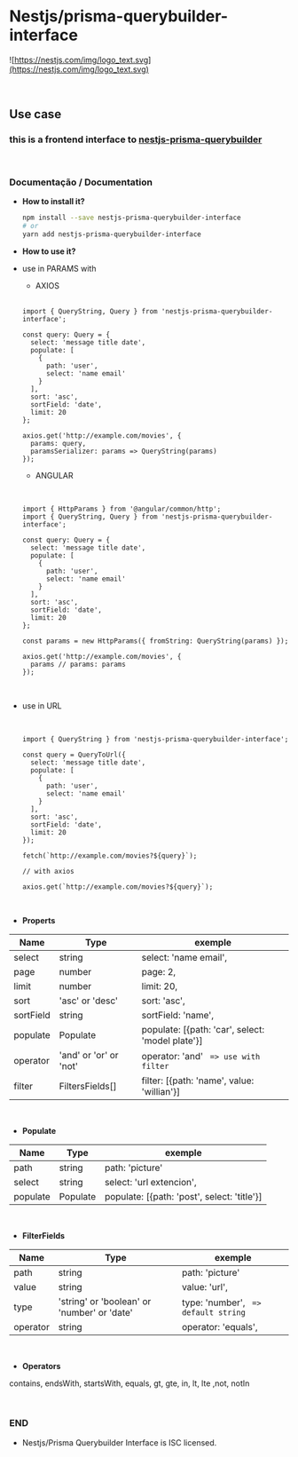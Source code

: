 # Nestjs/prisma-querybuilder-interface

![https://nestjs.com/img/logo_text.svg](https://nestjs.com/img/logo_text.svg)

<br/>

## Use case

### this is a frontend interface to [nestjs-prisma-querybuilder](https://github.com/HarielThums/nestjs-prisma-querybuilder)

<br/>

### Documentação / Documentation

- **How to install it?**

  ```sh
  npm install --save nestjs-prisma-querybuilder-interface
  # or
  yarn add nestjs-prisma-querybuilder-interface
  ```

- **How to use it?**

- use in PARAMS with

  - AXIOS

  <br/>

  ```tsx
  import { QueryString, Query } from 'nestjs-prisma-querybuilder-interface';

  const query: Query = {
    select: 'message title date',
    populate: [
      {
        path: 'user',
        select: 'name email'
      }
    ],
    sort: 'asc',
    sortField: 'date',
    limit: 20
  };

  axios.get('http://example.com/movies', {
    params: query,
    paramsSerializer: params => QueryString(params)
  });
  ```

  - ANGULAR

    <br/>

  ```tsx
  import { HttpParams } from '@angular/common/http';
  import { QueryString, Query } from 'nestjs-prisma-querybuilder-interface';

  const query: Query = {
    select: 'message title date',
    populate: [
      {
        path: 'user',
        select: 'name email'
      }
    ],
    sort: 'asc',
    sortField: 'date',
    limit: 20
  };

  const params = new HttpParams({ fromString: QueryString(params) });

  axios.get('http://example.com/movies', {
    params // params: params
  });
  ```

  <br/>

- use in URL

  <br/>

  ```tsx
  import { QueryString } from 'nestjs-prisma-querybuilder-interface';

  const query = QueryToUrl({
    select: 'message title date',
    populate: [
      {
        path: 'user',
        select: 'name email'
      }
    ],
    sort: 'asc',
    sortField: 'date',
    limit: 20
  });

  fetch(`http://example.com/movies?${query}`);

  // with axios

  axios.get(`http://example.com/movies?${query}`);
  ```

  <br/>

- **Properts**

| Name      | Type                   | exemple                                          |
| --------- | ---------------------- | ------------------------------------------------ |
| select    | string                 | select: 'name email',                            |
| page      | number                 | page: 2,                                         |
| limit     | number                 | limit: 20,                                       |
| sort      | 'asc' or 'desc'        | sort: 'asc',                                     |
| sortField | string                 | sortField: 'name',                               |
| populate  | Populate               | populate: [{path: 'car', select: 'model plate'}] |
| operator  | 'and' or 'or' or 'not' | operator: 'and' ` => use with filter`            |
| filter    | FiltersFields[]        | filter: [{path: 'name', value: 'willian'}]       |

  <br/>

- **Populate**

| Name     | Type     | exemple                                     |
| -------- | -------- | ------------------------------------------- |
| path     | string   | path: 'picture'                             |
| select   | string   | select: 'url extencion',                    |
| populate | Populate | populate: [{path: 'post', select: 'title'}] |

  <br/>

- **FilterFields**

| Name     | Type                                        | exemple                              |
| -------- | ------------------------------------------- | ------------------------------------ |
| path     | string                                      | path: 'picture'                      |
| value    | string                                      | value: 'url',                        |
| type     | 'string' or 'boolean' or 'number' or 'date' | type: 'number', ` => default string` |
| operator | string                                      | operator: 'equals',                  |

  <br/>

- **Operators**

contains, endsWith, startsWith, equals, gt, gte, in, lt, lte ,not, notIn

  <br/>

### END

- Nestjs/Prisma Querybuilder Interface is ISC licensed.
